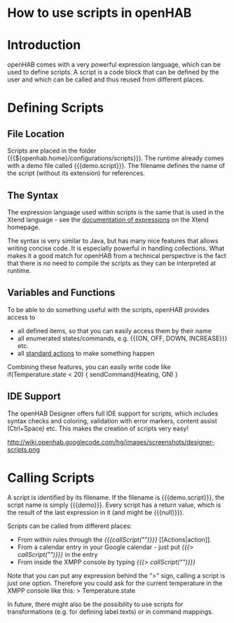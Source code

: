 # How to use scripts in openHAB

# Introduction

openHAB comes with a very powerful expression language, which can be used to define scripts. A script is a code block that can be defined by the user and which can be called and thus reused from different places.

# Defining Scripts

## File Location

Scripts are placed in the folder {{{${openhab.home}/configurations/scripts}}}. The runtime already comes with a demo file called {{{demo.script}}}. The filename defines the name of the script (without its extension) for references.

## The Syntax

The expression language used within scripts is the same that is used in the Xtend language - see the [documentation of expressions](http://www.eclipse.org/xtend/documentation.html#Xtend_Expressions) on the Xtend homepage.

The syntax is very similar to Java, but has many nice features that allows writing concise code. It is especially powerful in handling collections. What makes it a good match for openHAB from a technical perspective is the fact that there is no need to compile the scripts as they can be interpreted at runtime.

## Variables and Functions

To be able to do something useful with the scripts, openHAB provides access to 
- all defined items, so that you can easily access them by their name
- all enumerated states/commands, e.g. {{{ON, OFF, DOWN, INCREASE}}} etc.
- all [standard actions](http://code.google.com/p/openhab/wiki/Actions) to make something happen

Combining these features, you can easily write code like
    if(Temperature.state < 20) {
    	sendCommand(Heating, ON)
    }

## IDE Support

The openHAB Designer offers full IDE support for scripts, which includes syntax checks and coloring, validation with error markers, content assist (Ctrl+Space) etc. This makes the creation of scripts very easy!

http://wiki.openhab.googlecode.com/hg/images/screenshots/designer-scripts.png

# Calling Scripts

A script is identified by its filename. If the filename is {{{demo.script}}}, the script name is simply {{{demo}}}.
Every script has a return value, which is the result of the last expression in it (and might be {{{null}}}).

Scripts can be called from different places:
- From within rules through the *{{{callScript("<scriptname>")}}}* [[Actions|action]].
- From a calendar entry in your Google calendar - just put *{{{> callScript("<scriptname>")}}}* in the entry
- From inside the XMPP console by typing *{{{> callScript("<scriptname>")}}}*

Note that you can put any expression behind the ">" sign, calling a script is just one option. Therefore you could ask for the current temperature in the XMPP console like this:
    > Temperature.state

In future, there might also be the possibility to use scripts for transformations (e.g. for defining label texts) or in command mappings.
